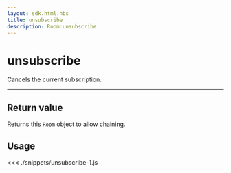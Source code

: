 ```yaml
---
layout: sdk.html.hbs
title: unsubscribe
description: Room:unsubscribe
---
```


# unsubscribe

Cancels the current subscription.

---

## Return value

Returns this `Room` object to allow chaining.

## Usage

<<< ./snippets/unsubscribe-1.js
